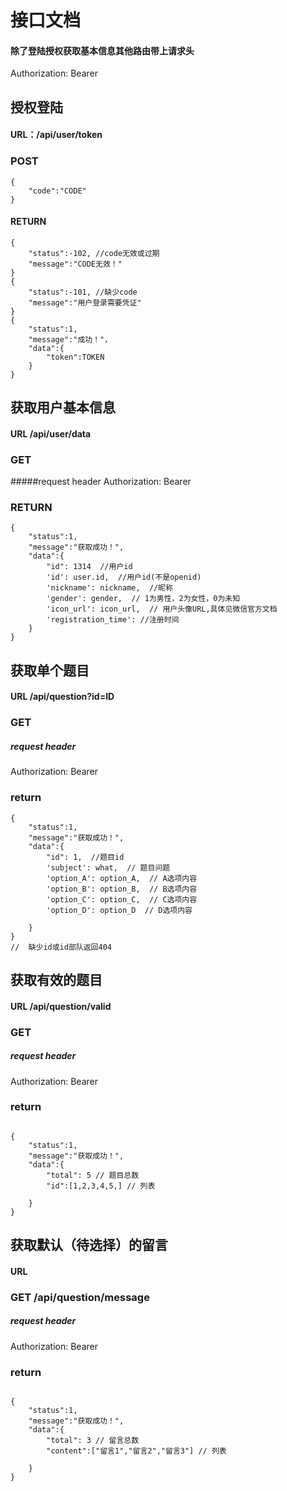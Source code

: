 # 接口文档
#### 除了登陆授权获取基本信息其他路由带上请求头
Authorization: Bearer
###
## 授权登陆
#### URL：/api/user/token
### POST
```
{
    "code":"CODE"
}
```
#### RETURN
```
{
    "status":-102, //code无效或过期
    "message":"CODE无效！"
}
{
    "status":-101, //缺少code
    "message":"用户登录需要凭证"
}
{
    "status":1,
    "message":"成功！"，
    "data":{
        "token":TOKEN
    }
}

```

## 获取用户基本信息
#### URL /api/user/data
### GET
#####request header 
Authorization: Bearer
### RETURN
```angular2
{
    "status":1,
    "message":"获取成功！",
    "data":{
        "id": 1314  //用户id
        'id': user.id,  //用户id(不是openid)
        'nickname': nickname,  //昵称
        'gender': gender,  // 1为男性，2为女性，0为未知
        'icon_url': icon_url,  // 用户头像URL,具体见微信官方文档
        'registration_time': //注册时间
    }
}
```

## 获取单个题目
#### URL /api/question?id=ID
### GET
##### request header 
Authorization: Bearer
### return
```angular2
{
    "status":1,
    "message":"获取成功！",
    "data":{
        "id": 1,  //题目id
        'subject': what,  // 题目问题
        'option_A': option_A,  // A选项内容
        'option_B': option_B,  // B选项内容
        'option_C': option_C,  // C选项内容
        'option_D': option_D  // D选项内容
        
    }
}
//  缺少id或id部队返回404
```
## 获取有效的题目
#### URL /api/question/valid
### GET
##### request header 
Authorization: Bearer
### return
```angular2

{
    "status":1,
    "message":"获取成功！",
    "data":{
        "total": 5 // 题目总数
        "id":[1,2,3,4,5,] // 列表
        
    }
}
```
## 获取默认（待选择）的留言
#### URL 
### GET /api/question/message
##### request header 
Authorization: Bearer
### return
```angular2

{
    "status":1,
    "message":"获取成功！",
    "data":{
        "total": 3 // 留言总数
        "content":["留言1","留言2","留言3"] // 列表
        
    }
}
